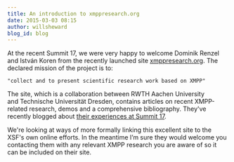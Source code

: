 ```yaml
---
title: An introduction to xmppresearch.org
date: 2015-03-03 08:15
author: willsheward
blog_id: blog
---
```


At the recent Summit 17, we were very happy to welcome Dominik Renzel and István Koren from the recently launched site [xmppresearch.org](http://www.xmppresearch.org/). The declared mission of the project is to:

    "collect and to present scientific research work based on XMPP"

The site, which is a collaboration between RWTH Aachen University and Technische Universität Dresden, contains articles on recent XMPP-related research, demos and a comprehensive bibliography. They've recently blogged about [their experiences at Summit 17](http://www.xmppresearch.org/posts/xmppresearch-org-at-xmpp-summit-17/).

We're looking at ways of more formally linking this excellent site to the XSF's own online efforts. In the meantime I’m sure they would welcome you contacting them with any relevant XMPP research you are aware of so it can be included on their site.
